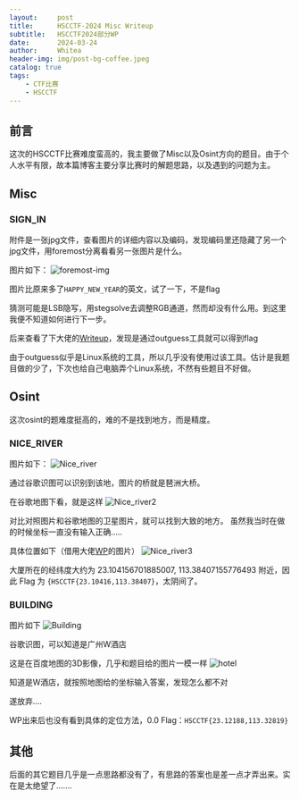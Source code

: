 ```yaml
---
layout:     post
title:      HSCCTF-2024 Misc Writeup
subtitle:   HSCCTF2024部分WP
date:       2024-03-24
author:     Whitea
header-img: img/post-bg-coffee.jpeg
catalog: true
tags:
    - CTF比赛
    - HSCCTF
---
```

## 前言
这次的HSCCTF比赛难度蛮高的，我主要做了Misc以及Osint方向的题目。由于个人水平有限，故本篇博客主要分享比赛时的解题思路，以及遇到的问题为主。

## Misc

### SIGN_IN
附件是一张jpg文件，查看图片的详细内容以及编码，发现编码里还隐藏了另一个jpg文件，用foremost分离看看另一张图片是什么。

图片如下：
![foremost-img][foremost-img]

图片比原来多了`HAPPY_NEW_YEAR`的英文，试了一下，不是flag

猜测可能是LSB隐写，用stegsolve去调整RGB通道，然而却没有什么用。到这里我便不知道如何进行下一步。

后来查看了下大佬的[Writeup](https://yurogod.github.io/ctf/events/HSCCTF-2024)，发现是通过outguess工具就可以得到flag

由于outguess似乎是Linux系统的工具，所以几乎没有使用过该工具。估计是我题目做的少了，下次也给自己电脑弄个Linux系统，不然有些题目不好做。


## Osint
这次osint的题难度挺高的，难的不是找到地方，而是精度。

### NICE_RIVER
图片如下：
![Nice_river][Nice_river]

通过谷歌识图可以识别到该地，图片的桥就是琶洲大桥。

在谷歌地图下看，就是这样
![Nice_river2][Nice_river2]

对比对照图片和谷歌地图的卫星图片，就可以找到大致的地方。
虽然我当时在做的时候坐标一直没有输入正确.....

具体位置如下（借用大佬[WP](https://zhuanlan.zhihu.com/p/686482158)的图片）
![Nice_river3][Nice_river3]

大厦所在的经纬度大约为 23.104156701885007, 113.38407155776493 附近，因此 Flag 为 `{HSCCTF{23.10416,113.38407}`，太阴间了。

### BUILDING
图片如下
![Building][Building]

谷歌识图，可以知道是广州W酒店

这是在百度地图的3D影像，几乎和题目给的图片一模一样
![hotel][hotel]

知道是W酒店，就按照地图给的坐标输入答案，发现怎么都不对

遂放弃....

WP出来后也没有看到具体的定位方法，0.0
Flag：`HSCCTF{23.12188,113.32819}`


## 其他
后面的其它题目几乎是一点思路都没有了，有思路的答案也是差一点才弄出来。实在是太绝望了.......


[hotel]:https://i0.imgs.ovh/2024/03/23/goyGe.jpeg
[Building]:https://i0.imgs.ovh/2024/03/23/govev.jpeg
[foremost-img]:https://i0.imgs.ovh/2024/03/23/goaWW.jpeg
[Nice_river]:https://i0.imgs.ovh/2024/03/23/goqsI.md.jpeg
[Nice_river2]:https://i0.imgs.ovh/2024/03/23/go9iV.png
[Nice_river3]:https://pic3.zhimg.com/80/v2-d437601d4dd7abe1f981fff174d175a6_1440w.webp
